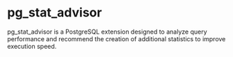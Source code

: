 # pg_stat_advisor
pg_stat_advisor is a PostgreSQL extension designed to analyze query performance and recommend the creation of additional statistics to improve execution speed.
